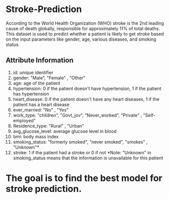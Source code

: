 # Stroke-Prediction

According to the World Health Organization (WHO) stroke is the 2nd leading cause of death globally, responsible for approximately 11% of total deaths.
This dataset is used to predict whether a patient is likely to get stroke based on the input parameters like gender, age, various diseases, and smoking status.

## Attribute Information
1) id: unique identifier
2) gender: "Male", "Female" , "Other"
3) age: age of the patient
4) hypertension: 0 if the patient doesn't have hypertension, 1 if the patient has hypertension
5) heart_disease: 0 if the patient doesn't have any heart diseases, 1 if the patient has a heart disease
6) ever_married: "No" , "Yes"
7) work_type: "children", "Govt_jov", "Never_worked", "Private" , "Self-employed"
8) Residence_type: "Rural" , "Urban"
9) avg_glucose_level: average glucose level in blood
10) bmi: body mass index
11) smoking_status: "formerly smoked", "never smoked", "smokes" , "Unknown"*
12) stroke: 1 if the patient had a stroke or 0 if not
*Note: "Unknown" in smoking_status means that the information is unavailable for this patient

# The goal is to find the best model for stroke prediction.
